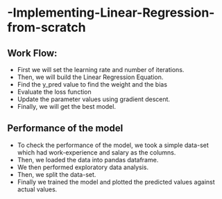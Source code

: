 # -Implementing-Linear-Regression-from-scratch
## Work Flow:
- First we will set the learning rate and number of iterations.
- Then, we will build the Linear Regression Equation.
- Find the y_pred value to find the weight and the bias
- Evaluate the loss function
- Update the parameter values using gradient descent.
- Finally, we will get the best model.
## Performance of the model
- To check the performance of the model, we took a simple data-set which had work-experience and salary as the columns.
- Then, we loaded the data into pandas dataframe.
- We then performed exploratory data analysis.
- Then, we split the data-set.
- Finally we trained the model and plotted the predicted values against actual values. 
